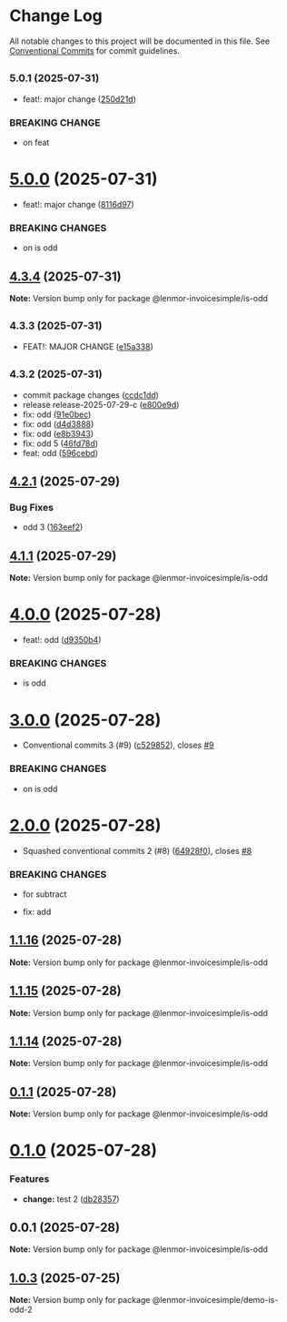 # Change Log

All notable changes to this project will be documented in this file.
See [Conventional Commits](https://conventionalcommits.org) for commit guidelines.

## <small>5.0.1 (2025-07-31)</small>

- feat!: major change ([250d21d](https://github.com/lenmor-invoicesimple/monorepo-test-4/commit/250d21d))

### BREAKING CHANGE

- on feat

# [5.0.0](https://github.com/lenmor-invoicesimple/monorepo-test-4/compare/@lenmor-invoicesimple/is-odd@4.3.4...@lenmor-invoicesimple/is-odd@5.0.0) (2025-07-31)

- feat!: major change ([8116d97](https://github.com/lenmor-invoicesimple/monorepo-test-4/commit/8116d9745c88883d013e4a18a121224bb97b9fc7))

### BREAKING CHANGES

- on is odd

## [4.3.4](https://github.com/lenmor-invoicesimple/monorepo-test-4/compare/@lenmor-invoicesimple/is-odd@4.3.3...@lenmor-invoicesimple/is-odd@4.3.4) (2025-07-31)

**Note:** Version bump only for package @lenmor-invoicesimple/is-odd

## <small>4.3.3 (2025-07-31)</small>

- FEAT!: MAJOR CHANGE ([e15a338](https://github.com/lenmor-invoicesimple/monorepo-test-4/commit/e15a338))

## <small>4.3.2 (2025-07-31)</small>

- commit package changes ([ccdc1dd](https://github.com/lenmor-invoicesimple/monorepo-test-4/commit/ccdc1dd))
- release release-2025-07-29-c ([e800e9d](https://github.com/lenmor-invoicesimple/monorepo-test-4/commit/e800e9d))
- fix: odd ([91e0bec](https://github.com/lenmor-invoicesimple/monorepo-test-4/commit/91e0bec))
- fix: odd ([d4d3888](https://github.com/lenmor-invoicesimple/monorepo-test-4/commit/d4d3888))
- fix: odd ([e8b3943](https://github.com/lenmor-invoicesimple/monorepo-test-4/commit/e8b3943))
- fix: odd 5 ([46fd78d](https://github.com/lenmor-invoicesimple/monorepo-test-4/commit/46fd78d))
- feat: odd ([596cebd](https://github.com/lenmor-invoicesimple/monorepo-test-4/commit/596cebd))

## [4.2.1](https://github.com/lenmor-invoicesimple/monorepo-test-4/compare/@lenmor-invoicesimple/is-odd@4.1.1...@lenmor-invoicesimple/is-odd@4.2.1) (2025-07-29)

### Bug Fixes

- odd 3 ([163eef2](https://github.com/lenmor-invoicesimple/monorepo-test-4/commit/163eef2dfe76fe1ca65689f1ae385e78519f3e9f))

## [4.1.1](https://github.com/lenmor-invoicesimple/monorepo-test-4/compare/@lenmor-invoicesimple/is-odd@4.1.0...@lenmor-invoicesimple/is-odd@4.1.1) (2025-07-29)

**Note:** Version bump only for package @lenmor-invoicesimple/is-odd

# [4.0.0](https://github.com/lenmor-invoicesimple/monorepo-test-4/compare/@lenmor-invoicesimple/is-odd@3.0.0...@lenmor-invoicesimple/is-odd@4.0.0) (2025-07-28)

- feat!: odd ([d9350b4](https://github.com/lenmor-invoicesimple/monorepo-test-4/commit/d9350b4a2ffb271421115de058f599b17a602074))

### BREAKING CHANGES

- is odd

# [3.0.0](https://github.com/lenmor-invoicesimple/monorepo-test-4/compare/@lenmor-invoicesimple/is-odd@2.0.0...@lenmor-invoicesimple/is-odd@3.0.0) (2025-07-28)

- Conventional commits 3 (#9) ([c529852](https://github.com/lenmor-invoicesimple/monorepo-test-4/commit/c529852c5638f16c199b551358c10b0d8c8303d3)), closes [#9](https://github.com/lenmor-invoicesimple/monorepo-test-4/issues/9)

### BREAKING CHANGES

- on is odd

# [2.0.0](https://github.com/lenmor-invoicesimple/monorepo-test-4/compare/@lenmor-invoicesimple/is-odd@1.1.16...@lenmor-invoicesimple/is-odd@2.0.0) (2025-07-28)

- Squashed conventional commits 2 (#8) ([64928f0](https://github.com/lenmor-invoicesimple/monorepo-test-4/commit/64928f07ccc138b8c7323a2c8d6fbefd24ebe4de)), closes [#8](https://github.com/lenmor-invoicesimple/monorepo-test-4/issues/8)

### BREAKING CHANGES

- for subtract

- fix: add

## [1.1.16](https://github.com/lenmor-invoicesimple/monorepo-test-4/compare/@lenmor-invoicesimple/is-odd@1.1.15...@lenmor-invoicesimple/is-odd@1.1.16) (2025-07-28)

**Note:** Version bump only for package @lenmor-invoicesimple/is-odd

## [1.1.15](https://github.com/lenmor-invoicesimple/monorepo-test-4/compare/@lenmor-invoicesimple/is-odd@1.1.14...@lenmor-invoicesimple/is-odd@1.1.15) (2025-07-28)

**Note:** Version bump only for package @lenmor-invoicesimple/is-odd

## [1.1.14](https://github.com/lenmor-invoicesimple/monorepo-test-4/compare/@lenmor-invoicesimple/is-odd@0.1.1...@lenmor-invoicesimple/is-odd@1.1.14) (2025-07-28)

**Note:** Version bump only for package @lenmor-invoicesimple/is-odd

## [0.1.1](https://github.com/lenmor-invoicesimple/monorepo-test-4/compare/@lenmor-invoicesimple/is-odd@0.1.0...@lenmor-invoicesimple/is-odd@0.1.1) (2025-07-28)

**Note:** Version bump only for package @lenmor-invoicesimple/is-odd

# [0.1.0](https://github.com/lenmor-invoicesimple/monorepo-test-4/compare/@lenmor-invoicesimple/is-odd@0.0.1...@lenmor-invoicesimple/is-odd@0.1.0) (2025-07-28)

### Features

- **change:** test 2 ([db28357](https://github.com/lenmor-invoicesimple/monorepo-test-4/commit/db28357d4000975108490528f37289352fdeeeb4))

## 0.0.1 (2025-07-28)

**Note:** Version bump only for package @lenmor-invoicesimple/is-odd

## [1.0.3](https://github.com/lenmor-invoicesimple/monorepo-test-2/compare/@lenmor-invoicesimple/demo-is-odd-2@1.0.2...@lenmor-invoicesimple/demo-is-odd-2@1.0.3) (2025-07-25)

**Note:** Version bump only for package @lenmor-invoicesimple/demo-is-odd-2
